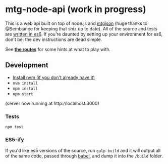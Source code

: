 # mtg-node-api (work in progress)

This is a web api built on top of node.js and [mtgjson](https://github.com/Sembiance/mtgjson) (huge thanks to @Sembiance for keeping that shiz up to date). All of the source and tests are [written in es6](https://github.com/lukehoban/es6features). If you're daunted by setting up your environment for es6, don't be: the dev instructions are dead simple.

See **[the routes](https://github.com/brandonaaskov/mtg-node-api/blob/master/src/index.js)** for some hints at what to play with.

## Development
- [Install nvm (if you don't already have it)](https://github.com/creationix/nvm#install-script)
- `nvm install`
- `npm install`
- `npm start`

(server now running at http://localhost:3000)

### Tests
`npm test`

### ES5-ify
If you'd like es5 versions of the source, run `gulp build` and it will output all of the same code, passed through [babel](https://babeljs.io/), and dump it into the `/build` folder.
